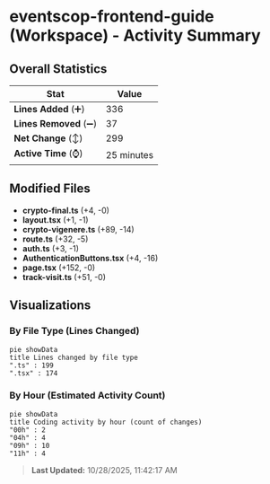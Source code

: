# eventscop-frontend-guide (Workspace) - Activity Summary 

## Overall Statistics

| Stat                   | Value                                                             |
| ---------------------- | ----------------------------------------------------------------- |
| **Lines Added** (➕)   | 336                                          |
| **Lines Removed** (➖) | 37                                        |
| **Net Change** (↕)    | 299                |
| **Active Time** (⌚)   | 25 minutes |


## Modified Files
- **crypto-final.ts** (+4, -0)
- **layout.tsx** (+1, -1)
- **crypto-vigenere.ts** (+89, -14)
- **route.ts** (+32, -5)
- **auth.ts** (+3, -1)
- **AuthenticationButtons.tsx** (+4, -16)
- **page.tsx** (+152, -0)
- **track-visit.ts** (+51, -0)

## Visualizations

### By File Type (Lines Changed)

```mermaid
pie showData
title Lines changed by file type
".ts" : 199
".tsx" : 174
```

### By Hour (Estimated Activity Count)

```mermaid
pie showData
title Coding activity by hour (count of changes)
"00h" : 2
"04h" : 4
"09h" : 10
"11h" : 4
```


> **Last Updated:** 10/28/2025, 11:42:17 AM